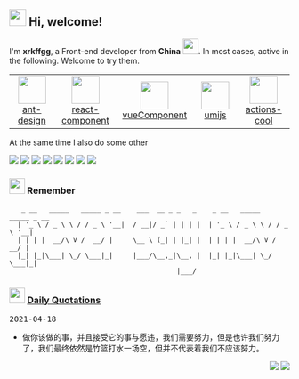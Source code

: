 <h2> <img src="https://emojis.slackmojis.com/emojis/images/1588315024/8823/hyperkitty.gif?1588315024" width="30" /> Hi, welcome! </h2>

I'm **xrkffgg**, a Front-end developer from **China** <img src="https://image.flaticon.com/icons/svg/630/630667.svg" width="28" />. In most cases, active in the following. Welcome to try them.

<table>
  <tr>
    <td align="center" width="160">
      <a href="https://github.com/ant-design">
        <img src="https://avatars1.githubusercontent.com/u/12101536?s=200&v=4" width="50" />
        <br />
        ant-design
      </a>
    </td>
    <td align="center" width="160">
      <a href="https://github.com/react-component">
        <img src="https://avatars1.githubusercontent.com/u/9441414?s=200&v=4" width="50" />
        <br />
        react-component
      </a>
    </td>
    <td align="center" width="160">
      <a href="https://github.com/vueComponent">
        <img src="https://avatars2.githubusercontent.com/u/32120805?s=200&v=4" width="50" />
        <br />
        vueComponent
      </a>
    </td>
    <td align="center" width="160">
      <a href="https://github.com/umijs">
        <img src="https://avatars2.githubusercontent.com/u/33895495?s=200&v=4" width="50" />
        <br />
        umijs
      </a>
    </td>
    <td align="center" width="160">
      <a href="https://github.com/actions-cool">
        <img src="https://avatars1.githubusercontent.com/u/73879334?s=200&v=4" width="50" />
        <br />
        actions-cool
      </a>
    </td>
  </tr>
</table>

At the same time I also do some other

[![](https://img.shields.io/badge/zoo-js-ff69b4?style=flat-square)](https://github.com/zoo-js)
[![](https://img.shields.io/badge/image-component-fa8c16?style=flat-square)](https://github.com/image-component)
[![](https://img.shields.io/badge/one-template-08979c?style=flat-square)](https://github.com/one-template)
[![](https://img.shields.io/badge/compare-similarity-%23ff4d4f?style=flat-square)](https://github.com/xrkffgg/compare-similarity)
[![](https://img.shields.io/badge/K-tools-%239287e7?style=flat-square)](https://github.com/xrkffgg/Ktools)
[![](https://img.shields.io/badge/K-notes-%231890ff?style=flat-square)](https://github.com/xrkffgg/Knotes)
[![](https://img.shields.io/badge/K-vue-3eaf7c?style=flat-square)](https://github.com/xrkffgg/Kvue)
[![](https://img.shields.io/badge/K-progress-%23ff7875?style=flat-square)](https://github.com/xrkffgg/k-progress)

<h3> <img src="https://emojis.slackmojis.com/emojis/images/1569381018/6481/heart-8bit-1.gif?1569381018" width="28" /> Remember</h3>

```
   _ __   _____   _____ _ __    ___  __ _ _   _    _ __   _____   _____ _ __
  | '_ \ / _ \ \ / / _ \ '__|  / __|/ _` | | | |  | '_ \ / _ \ \ / / _ \ '__|
  | | | |  __/\ V /  __/ |     \__ \ (_| | |_| |  | | | |  __/\ V /  __/ |
  |_| |_|\___| \_/ \___|_|     |___/\__,_|\__, |  |_| |_|\___| \_/ \___|_|
                                          |___/
```

<h3> <img src="https://emojis.slackmojis.com/emojis/images/1600987727/10624/chillwcat_youtube.png?1600987727" width="28" /> <a href="https://github.com/xrkffgg/xrkffgg/blob/master/quotations.md"> Daily Quotations</a></h3>

<kbd>2021-04-18</kbd>

- 做你该做的事，并且接受它的事与愿违，我们需要努力，但是也许我们努力了，我们最终依然是竹篮打水一场空，但并不代表着我们不应该努力。

<!-- Randomly taken from quotations.md -->

<p align="right">
<img src="https://visitor-badge.glitch.me/badge?page_id=xrkffgg.xrkffgg" />
<img src="http://hits.dwyl.com/xrkffgg/xrkffgg.svg" />
</p>
